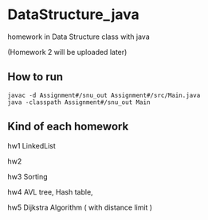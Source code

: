 # DataStructure_java

homework in Data Structure class with java

(Homework 2 will be uploaded later)

## How to run
    javac -d Assignment#/snu_out Assignment#/src/Main.java
    java -classpath Assignment#/snu_out Main

## Kind of each homework
hw1 LinkedList

hw2 

hw3 Sorting

hw4 AVL tree, Hash table,

hw5 Dijkstra Algorithm ( with distance limit )
